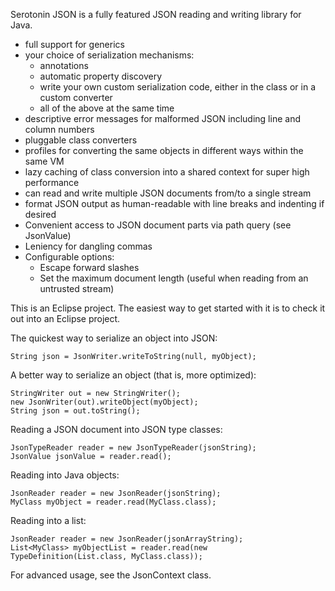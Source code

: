 Serotonin JSON is a fully featured JSON reading and writing library for Java.

  * full support for generics
  * your choice of serialization mechanisms:
    * annotations
    * automatic property discovery
    * write your own custom serialization code, either in the class or in a custom converter
    * all of the above at the same time
  * descriptive error messages for malformed JSON including line and column numbers
  * pluggable class converters
  * profiles for converting the same objects in different ways within the same VM
  * lazy caching of class conversion into a shared context for super high performance
  * can read and write multiple JSON documents from/to a single stream
  * format JSON output as human-readable with line breaks and indenting if desired
  * Convenient access to JSON document parts via path query (see JsonValue)
  * Leniency for dangling commas
  * Configurable options:
    * Escape forward slashes
    * Set the maximum document length (useful when reading from an untrusted stream)

This is an Eclipse project. The easiest way to get started with it is to check it out into an Eclipse project.


The quickest way to serialize an object into JSON:

```
String json = JsonWriter.writeToString(null, myObject);
```

A better way to serialize an object (that is, more optimized):

```
StringWriter out = new StringWriter();
new JsonWriter(out).writeObject(myObject);
String json = out.toString();
```

Reading a JSON document into JSON type classes:

```
JsonTypeReader reader = new JsonTypeReader(jsonString);
JsonValue jsonValue = reader.read();
```

Reading into Java objects:

```
JsonReader reader = new JsonReader(jsonString);
MyClass myObject = reader.read(MyClass.class);
```

Reading into a list:

```
JsonReader reader = new JsonReader(jsonArrayString);
List<MyClass> myObjectList = reader.read(new TypeDefinition(List.class, MyClass.class));
```

For advanced usage, see the JsonContext class.